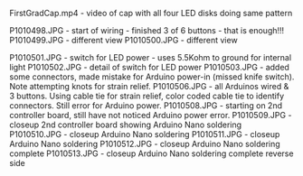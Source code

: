 FirstGradCap.mp4 - video of cap with all four LED disks doing same pattern

P1010498.JPG - start of wiring - finished 3 of 6 buttons - that is enough!!!
P1010499.JPG - different view
P1010500.JPG - different view

P1010501.JPG - switch for LED power - uses 5.5Kohm to ground for internal light
P1010502.JPG - detail of switch for LED power
P1010503.JPG - added some connectors, made mistake for Arduino power-in (missed knife switch). Note attempting knots for strain relief.
P1010506.JPG - all Arduinos wired & 3 buttons. Using cable tie for strain relief, color coded cable tie to identify connectors. Still error for Arduino power.
P1010508.JPG - starting on 2nd controller board, still have not noticed Arduino power error.
P1010509.JPG - closeup 2nd controller board showing Arduino Nano soldering
P1010510.JPG - closeup Arduino Nano soldering
P1010511.JPG - closeup Arduino Nano soldering
P1010512.JPG - closeup Arduino Nano soldering complete
P1010513.JPG - closeup Arduino Nano soldering complete reverse side
